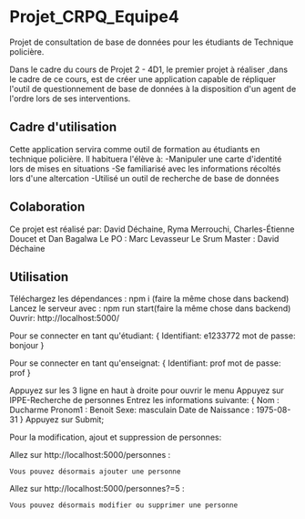# Projet_CRPQ_Equipe4

Projet de consultation de base de données pour les étudiants de Technique policière.

Dans le cadre du cours de Projet 2 - 4D1, le premier projet à réaliser ,dans le cadre de ce cours, est de créer une application capable de répliquer l'outil de questionnement de base de données à la disposition d'un agent de l'ordre lors de ses interventions.

## Cadre d'utilisation
Cette application servira comme outil de formation au étudiants en technique policière. Il habituera l'élève à:
-Manipuler une carte d'identité lors de mises en situations
-Se familiarisé avec les informations récoltés lors d'une altercation
-Utilisé un outil de recherche de base de données 

## Colaboration
Ce projet est réalisé par: David Déchaine, Ryma Merrouchi, Charles-Étienne Doucet et Dan Bagalwa
Le PO : Marc Levasseur
Le Srum Master : David Déchaine

## Utilisation
Téléchargez les dépendances : npm i (faire la même chose dans backend)
Lancez le serveur avec : npm run start(faire la même chose dans backend)
Ouvrir: http://localhost:5000/

Pour se connecter en tant qu'étudiant: 
                {
                    Identifiant: e1233772
                    mot de passe: bonjour
                }

Pour se connecter en tant qu'enseignat: 
                {
                    Identifiant: prof
                    mot de passe: prof
                }

Appuyez sur les 3 ligne en haut à droite pour ouvrir le menu
Appuyez sur IPPE-Recherche de personnes
Entrez les informations suivante: 
                {
                    Nom : Ducharme
                    Pronom1 : Benoit
                    Sexe: masculain
                    Date de Naissance : 1975-08-31
                }
Appuyez sur Submit;

Pour la modification, ajout et suppression de personnes:

Allez sur http://localhost:5000/personnes : 

    Vous pouvez désormais ajouter une personne

Allez sur http://localhost:5000/personnes?=5 :

    Vous pouvez désormais modifier ou supprimer une personne

